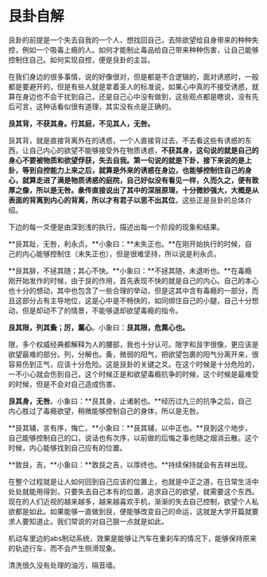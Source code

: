 # 艮卦自解

艮卦的前提是一个失去自我的一个人，想找回自己，去除欲望给自身带来的种种失控，例如一个吸毒上瘾的人。如何才能制止毒品给自己带来种种伤害，让自己能够控制住自己。如何实现自控，便是艮卦的主旨。

在我们身边的很多事情，说的好像很对，但是都是不合逻辑的，面对诱惑时，一般都是要避开的，但是有些人就是拿着圣人的标准说，如果心中真的不接受诱惑，就算在身边也不会干扰到自己，还是自己心中没有做到，这些观点都是瞎说，没有先后可言，这种话看似很有道理，其实没有点是正确的。

**艮其背，不获其身。行其庭，不见其人，无咎。**

艮其背，就是直接背离外在的诱惑，一个人直接背过去，不去看这些有诱惑的东西，让自己内心的欲望不能够接受外在物质诱惑，**不获其身，**这句说的就是自己的身心不要被物质和欲望俘获，失去自我。第一句说的就是下卦，接下来说的是上卦，等到自控能力上来之后，就算是外来的诱惑在身边，也能够控制住自己的身心，就算走进了满是物质诱惑的庭院，自己好似没有看见一样，久而久之，便有敦厚之像，所以是无咎。彖传直接说出了其中的深层原理，十分微妙强大，大概是从表面的背离到内心的背离，所以才有**君子以思不出其位**，这些正是艮卦的总体介绍。

下边的每一爻便是由深到浅的执行，描述出每一个阶段的现象和结果。

**艮其趾，无咎，利永贞。**小象曰：**未失正也。**在刚开始执行的时候，自己的内心能够控制住（未失正也），但是很难坚持，所以说是利永贞。

**艮其腓，不拯其随；其心不快。**小象曰：**不拯其随，未退听也。**在毒瘾刚开始发作的时候，由于艮的作用，首先表现不快的就是自己的内心。自己的本心也十分的想动，其中也包含了一些合理的举动，但是这其中含有毒瘾的一部分，而且这部分占有主导地位，这是心中是不畅快的，如同绑住自己的小腿，自己十分想动，但是却动不了的情景，不能够退却欲望毒瘾的指令。

**艮其限，列其夤；厉，薰心**。小象曰：**艮其限，危熏心也。**

限，多个权威经典都解释为人的腰部，我也十分认可。限字和艮字很像，更应该是欲望最难的部分。列，分解也。夤，微弱的阳气，把欲望包裹的阳气分离开来，很容易伤到正气，应该十分危险。这是艮卦的关键之爻。在这个时候是十分危险的，一不小心就会伤到自己，这个时候正是和欲望毒瘾抗争的时候，这个时候是最难受的时候，但是不会对自己造成伤害。

**艮其身，无咎**。小象曰：**艮其身，止诸躬也。**经历过九三的抗争之后，自己内心胜过了毒瘾欲望，稍微能够控制自己的身体，所以是无咎。

**艮其辅，言有序，悔亡。**小象曰：**艮其辅，以中正也。**艮到这个地步，自己能够控制自己的口，说话也有次序，以前做的后悔之事也随之烟消云散。这个时候，内心能够找到自己应有的位置。

**敦艮，吉。**小象曰：**敦艮之吉，以厚终也。**持续保持就会有吉祥出现。

在整个过程就是让人如何回到自己应该的位置上，也就是中正之道，在日常生活中处处就能用得到，只要失去自己本有的位置，追求自己的欲望，就需要这个东西。现在的人们近视的越来越多，越来越喜欢手机，渐渐的失去自己控制，欲望个人私欲都是如此。如果能够一直做到艮，便能够改变自己的命运，这就是大学开篇就要求人要知道止。我们常说的对自己狠一点就是如此。

机动车里边的abs制动系统，效果是能够让汽车在重刹车的情况下，能够保持原来的轨迹行车，而不会产生侧滑现象。

清洗很久没有处理的油污，隔音墙。